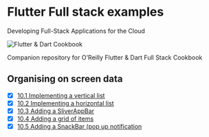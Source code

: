 
# Flutter Full stack examples

Developing Full-Stack Applications for the Cloud

![Flutter & Dart Cookbook](https://github.com/rosera/flutter-and-dart-cookbook/blob/main/images/flutter-dart-cookbook-sml.png "Flutter & Dart Cookbook")

Companion repository for O'Reilly Flutter & Dart Full Stack Cookbook

## Organising on screen data 

- [x] [10.1 Implementing a vertical list](https://github.com/rosera/flutter-and-dart-cookbook/blob/main/ch10/ex10-1.md)
- [x] [10.2 Implementing a horizontal list](https://github.com/rosera/flutter-and-dart-cookbook/blob/main/ch10/ex10-2.md)
- [x] [10.3 Adding a SliverAppBar](https://github.com/rosera/flutter-and-dart-cookbook/blob/main/ch10/ex10-3.md)
- [x] [10.4 Adding a grid of items](https://github.com/rosera/flutter-and-dart-cookbook/blob/main/ch10/ex10-4.md)
- [x] [10.5 Adding a SnackBar (pop up notification](https://github.com/rosera/flutter-and-dart-cookbook/blob/main/ch10/ex10-5.md)
